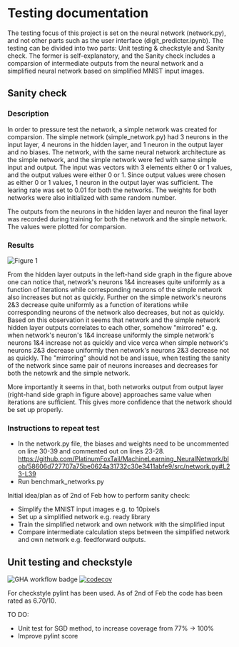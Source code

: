 # Testing documentation

The testing focus of this project is set on the neural network (network.py), and not other parts such as the user interface (digit_predicter.ipynb). The testing can be divided into two parts: Unit testing & checkstyle and Sanity check. The former is self-explanatory, and the Sanity check includes a comparsion of intermediate outputs from the neural network and a simplified neural network based on simplified MNIST input images.

## Sanity check

### Description

In order to pressure test the network, a simple network was created for comparsion. The simple network (simple_network.py) had 3 neurons in the input layer, 4 neurons in the hidden layer, and 1 neuron in the output layer and no biases. The network, with the same neural network architecture as the simple network, and the simple network were fed with same simple input and output. The input was vectors with 3 elements either 0 or 1 values, and the output values were either 0 or 1. Since output values were chosen as either 0 or 1 values, 1 neuron in the output layer was sufficient. The learing rate was set to 0.01 for both the networks. The weights for both networks were also initialized with same random number.

The outputs from the neurons in the hidden layer and neuron the final layer was recorded during training for both the network and the simple network. The values were plotted for comparsion.

### Results

![Figure 1](https://github.com/PlatinumFoxTail/MachineLearning_NeuralNetwork/blob/main/images/070224.%20network%20vs.%20simple_network.%20eta%200.01%20no%20biases.png)

From the hidden layer outputs in the left-hand side graph in the figure above one can notice that, network's neurons 1&4 increases quite uniformly as a function of iterations while corresponding neurons of the simple network also increases but not as quickly. Further on the simple network's neurons 2&3 decrease quite uniformly as a function of iterations while corresponding neurons of the network also decreases, but not as quickly. Based on this observation it seems that network and the simple network hidden layer outputs correlates to each other, somehow "mirrored" e.g. when network's neuron's 1&4 increase uniformly the simple network's neurons 1&4 increase not as quickly and vice verca when simple network's neurons 2&3 decrease uniformly then network's neurons 2&3 decrease not as quickly. The "mirroring" should not be and issue, when testing the sanity of the network since same pair of neurons increases and decreases for both the netowrk and the simple network.

More importantly it seems in that, both networks output from output layer (right-hand side graph in figure above) approaches same value when iterations are sufficient. This gives more confidence that the network should be set up properly.


### Instructions to repeat test

* In the network.py file, the biases and weights need to be uncommented on line 30-39 and commented out on lines 23-28. https://github.com/PlatinumFoxTail/MachineLearning_NeuralNetwork/blob/58606d727707a75be0624a31732c30e3411abfe9/src/network.py#L23-L39
* Run benchmark_networks.py

Initial idea/plan as of 2nd of Feb how to perform sanity check:

* Simplify the MNIST input images e.g. to 10pixels
* Set up a simplified network e.g. ready library
* Train the simplified network and own network with the simplified input
* Compare intermediate calculation steps between the simplified network and own network e.g. feedforward outputs.

## Unit testing and checkstyle

![GHA workflow badge](https://github.com/PlatinumFoxTail/MachineLearning_NeuralNetwork/workflows/CI/badge.svg) 
[![codecov](https://codecov.io/gh/PlatinumFoxTail/MachineLearning_NeuralNetwork/graph/badge.svg?token=4JBGC70B3Z)](https://codecov.io/gh/PlatinumFoxTail/MachineLearning_NeuralNetwork)

For checkstyle pylint has been used. As of 2nd of Feb the code has been rated as 6.70/10.

TO DO:
* Unit test for SGD method, to increase coverage from 77% -> 100%
* Improve pylint score

